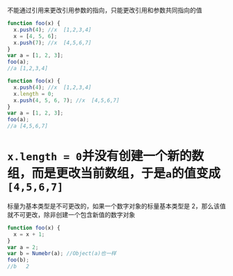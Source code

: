 不能通过引用来更改引用参数的指向，只能更改引用和参数共同指向的值

```js
function foo(x) {
  x.push(4); //x  [1,2,3,4]
  x = [4, 5, 6];
  x.push(7); //x  [4,5,6,7]
}
var a = [1, 2, 3];
foo(a);
//a [1,2,3,4]
```

```js
function foo(x) {
  x.push(4); //x  [1,2,3,4]
  x.length = 0;
  x.push(4, 5, 6, 7); //x  [4,5,6,7]
}
var a = [1, 2, 3];
foo(a);
//a [4,5,6,7]
```

# `x.length = 0`并没有创建一个新的数组，而是更改当前数组，于是`a`的值变成`[4,5,6,7]`

标量为基本类型是不可更改的，如果一个数字对象的标量基本类型是 2，那么该值就不可更改，除非创建一个包含新值的数字对象

```js
function foo(x) {
  x = x + 1;
}
var a = 2;
var b = Numebr(a); //Object(a)也一样
foo(b);
//b   2
```
